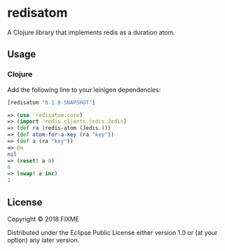 # redisatom

A Clojure library that implements redis as a duration atom.

## Usage

### Clojure
Add the following line to your leinigen dependencies:
```clojure
[redisatom "0.1.0-SNAPSHOT"]
```



```clojure
=> (use 'redisatom.core)
=> (import 'redis.clients.jedis.Jedis]
=> (def ra (redis-atom (Jedis.)))
=> (def atom-for-a-key (ra "key"))
=> (def a (ra "key"))
=> @a
nil
=> (reset! a 0)
0
=> (swap! a inc)
1
```

## License

Copyright © 2018 FIXME

Distributed under the Eclipse Public License either version 1.0 or (at
your option) any later version.
